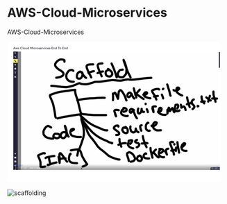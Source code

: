 # AWS-Cloud-Microservices
AWS-Cloud-Microservices


![scaff](images/scaffolding.png?raw=true)

![scaffolding](https://github.com/jsdads11/AWS-Cloud-Microservices/images/main/scaffolding.png?raw=true)

